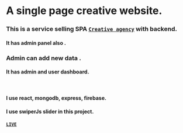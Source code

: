# A single page creative website.

### This is a service selling SPA [`Creative agency`](https://creative-agency-c38f4.firebaseapp.com) with backend.

#### It has admin panel also .
### Admin can add new data .
#### It has admin and  user dashboard.
</br>

####  I use react, mongodb, express, firebase.
#### I use swiperJs slider in this project.


#### [`LIVE`](https://creative-agency-c38f4.firebaseapp.com)
